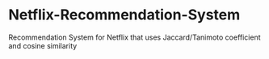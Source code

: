 # Netflix-Recommendation-System
 Recommendation System for Netflix that uses Jaccard/Tanimoto coefficient and cosine similarity
